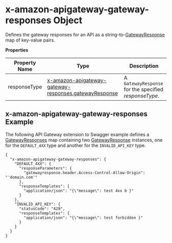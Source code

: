 # x\-amazon\-apigateway\-gateway\-responses Object<a name="api-gateway-swagger-extensions-gateway-responses"></a>

Defines the gateway responses for an API as a string\-to\-[GatewayResponse](http://docs.aws.amazon.com/apigateway/api-reference/resource/gateway-response/) map of key\-value pairs\.


**Properties**  

| Property Name | Type | Description | 
| --- | --- | --- | 
| responseType | [x\-amazon\-apigateway\-gateway\-responses\.gatewayResponse](api-gateway-swagger-extensions-gateway-responses.gatewayResponse.md) |  A `GatewayResponse` for the specified *responseType*\.  | 

## x\-amazon\-apigateway\-gateway\-responses Example<a name="api-gateway-swagger-extensions-gateway-responses-example"></a>

 The following API Gateway extension to Swagger example defines a [GatewayResponses](http://docs.aws.amazon.com/apigateway/api-reference/resource/gateway-responses/) map containing two [GatewayResponse](http://docs.aws.amazon.com/apigateway/api-reference/resource/gateway-response/) instances, one for the `DEFAULT_4XX` type and another for the `INVALID_API_KEY` type\. 

```
{
  "x-amazon-apigateway-gateway-responses": {
    "DEFAULT_4XX": {
      "responseParameters": {
        "gatewayresponse.header.Access-Control-Allow-Origin": "'domain.com'"
      },
      "responseTemplates": {
        "application/json": "{\"message\": test 4xx b }"
      }
    },
    "INVALID_API_KEY": {
      "statusCode": "429",
      "responseTemplates": {
        "application/json": "{\"message\": test forbidden }"
      }
    }
  }
}
```